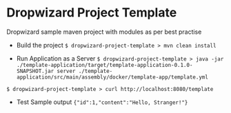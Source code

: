 # Dropwizard Project Template

Dropwizard sample maven project with modules as per best practise

* Build the project
`$ dropwizard-project-template > mvn clean install`

* Run Application as a Server
`$ dropwizard-project-template > java -jar ./template-application/target/template-application-0.1.0-SNAPSHOT.jar server ./template-application/src/main/assembly/docker/template-app/template.yml`

`$ dropwizard-project-template > curl http://localhost:8080/template`

* Test Sample output
`{"id":1,"content":"Hello, Stranger!"}`
